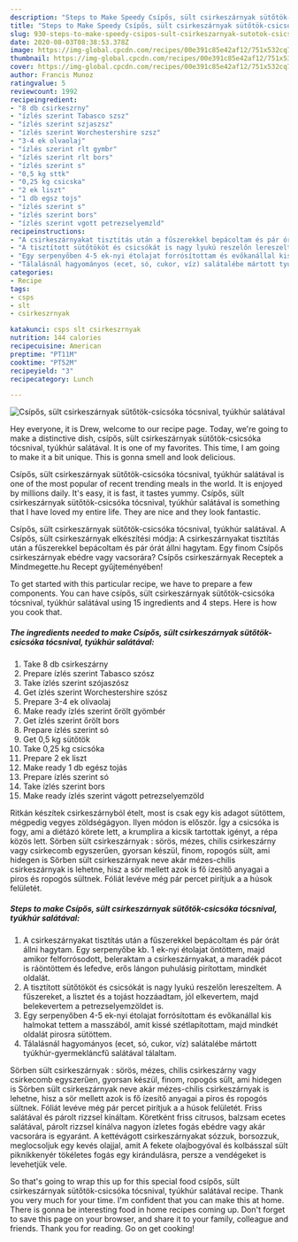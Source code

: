 ```yaml
---
description: "Steps to Make Speedy Csípős, sült csirkeszárnyak sütőtök-csicsóka tócsnival, tyúkhúr salátával"
title: "Steps to Make Speedy Csípős, sült csirkeszárnyak sütőtök-csicsóka tócsnival, tyúkhúr salátával"
slug: 930-steps-to-make-speedy-csipos-sult-csirkeszarnyak-sutotok-csicsoka-tocsnival-tyukhur-salataval
date: 2020-08-03T08:38:53.378Z
image: https://img-global.cpcdn.com/recipes/00e391c85e42af12/751x532cq70/csipos-sult-csirkeszarnyak-sutotok-csicsoka-tocsnival-tyukhur-salataval-recept-foto.jpg
thumbnail: https://img-global.cpcdn.com/recipes/00e391c85e42af12/751x532cq70/csipos-sult-csirkeszarnyak-sutotok-csicsoka-tocsnival-tyukhur-salataval-recept-foto.jpg
cover: https://img-global.cpcdn.com/recipes/00e391c85e42af12/751x532cq70/csipos-sult-csirkeszarnyak-sutotok-csicsoka-tocsnival-tyukhur-salataval-recept-foto.jpg
author: Francis Munoz
ratingvalue: 5
reviewcount: 1992
recipeingredient:
- "8 db csirkeszrny"
- "ízlés szerint Tabasco szsz"
- "ízlés szerint szjaszsz"
- "ízlés szerint Worchestershire szsz"
- "3-4 ek olvaolaj"
- "ízlés szerint rlt gymbr"
- "ízlés szerint rlt bors"
- "ízlés szerint s"
- "0,5 kg sttk"
- "0,25 kg csicska"
- "2 ek liszt"
- "1 db egsz tojs"
- "ízlés szerint s"
- "ízlés szerint bors"
- "ízlés szerint vgott petrezselyemzld"
recipeinstructions:
- "A csirkeszárnyakat tisztítás után a fűszerekkel bepácoltam és pár órát állni hagytam. Egy serpenyőbe kb. 1 ek-nyi étolajat öntöttem, majd amikor felforrósodott, beleraktam a csirkeszárnyakat, a maradék pácot is ráöntöttem és lefedve, erős lángon puhulásig pirítottam, mindkét oldalát."
- "A tisztított sütőtököt és csicsókát is nagy lyukú reszelőn lereszeltem. A fűszereket, a lisztet és a tojást hozzáadtam, jól elkevertem, majd belekevertem a petrezselyemzöldet is."
- "Egy serpenyőben 4-5 ek-nyi étolajat forrósítottam és evőkanállal kis halmokat tettem a masszából, amit kissé szétlapítottam, majd mindkét oldalát pirosra sütöttem."
- "Tálalásnál hagyományos (ecet, só, cukor, víz) salátalébe mártott tyúkhúr-gyermekláncfű salátával tálaltam."
categories:
- Recipe
tags:
- csps
- slt
- csirkeszrnyak

katakunci: csps slt csirkeszrnyak 
nutrition: 144 calories
recipecuisine: American
preptime: "PT11M"
cooktime: "PT52M"
recipeyield: "3"
recipecategory: Lunch

---
```



![Csípős, sült csirkeszárnyak sütőtök-csicsóka tócsnival, tyúkhúr salátával](https://img-global.cpcdn.com/recipes/00e391c85e42af12/751x532cq70/csipos-sult-csirkeszarnyak-sutotok-csicsoka-tocsnival-tyukhur-salataval-recept-foto.jpg)

Hey everyone, it is Drew, welcome to our recipe page. Today, we're going to make a distinctive dish, csípős, sült csirkeszárnyak sütőtök-csicsóka tócsnival, tyúkhúr salátával. It is one of my favorites. This time, I am going to make it a bit unique. This is gonna smell and look delicious.

Csípős, sült csirkeszárnyak sütőtök-csicsóka tócsnival, tyúkhúr salátával is one of the most popular of recent trending meals in the world. It is enjoyed by millions daily. It's easy, it is fast, it tastes yummy. Csípős, sült csirkeszárnyak sütőtök-csicsóka tócsnival, tyúkhúr salátával is something that I have loved my entire life. They are nice and they look fantastic.

Csípős, sült csirkeszárnyak sütőtök-csicsóka tócsnival, tyúkhúr salátával. A Csípős, sült csirkeszárnyak elkészítési módja: A csirkeszárnyakat tisztítás után a fűszerekkel bepácoltam és pár órát állni hagytam. Egy finom Csípős csirkeszárnyak ebédre vagy vacsorára? Csípős csirkeszárnyak Receptek a Mindmegette.hu Recept gyűjteményében!


To get started with this particular recipe, we have to prepare a few components. You can have csípős, sült csirkeszárnyak sütőtök-csicsóka tócsnival, tyúkhúr salátával using 15 ingredients and 4 steps. Here is how you cook that.

<!--inarticleads1-->

##### The ingredients needed to make Csípős, sült csirkeszárnyak sütőtök-csicsóka tócsnival, tyúkhúr salátával:

1. Take 8 db csirkeszárny
1. Prepare ízlés szerint Tabasco szósz
1. Take ízlés szerint szójaszósz
1. Get ízlés szerint Worchestershire szósz
1. Prepare 3-4 ek olívaolaj
1. Make ready ízlés szerint őrölt gyömbér
1. Get ízlés szerint őrölt bors
1. Prepare ízlés szerint só
1. Get 0,5 kg sütőtök
1. Take 0,25 kg csicsóka
1. Prepare 2 ek liszt
1. Make ready 1 db egész tojás
1. Prepare ízlés szerint só
1. Take ízlés szerint bors
1. Make ready ízlés szerint vágott petrezselyemzöld


Ritkán készítek csirkeszárnyból ételt, most is csak egy kis adagot sütöttem, mégpedig vegyes zöldségágyon. Ilyen módon is először. Így a csicsóka is fogy, ami a diétázó körete lett, a krumplira a kicsik tartottak igényt, a répa közös lett. Sörben sült csirkeszárnyak : sörös, mézes, chilis csirkeszárny vagy csirkecomb egyszerűen, gyorsan készül, finom, ropogós sült, ami hidegen is Sörben sült csirkeszárnyak neve akár mézes-chilis csirkeszárnyak is lehetne, hisz a sör mellett azok is fő ízesítő anyagai a piros és ropogós sültnek. Fóliát levéve még pár percet pirítjuk a a húsok felületét. 

<!--inarticleads2-->

##### Steps to make Csípős, sült csirkeszárnyak sütőtök-csicsóka tócsnival, tyúkhúr salátával:

1. A csirkeszárnyakat tisztítás után a fűszerekkel bepácoltam és pár órát állni hagytam. Egy serpenyőbe kb. 1 ek-nyi étolajat öntöttem, majd amikor felforrósodott, beleraktam a csirkeszárnyakat, a maradék pácot is ráöntöttem és lefedve, erős lángon puhulásig pirítottam, mindkét oldalát.
1. A tisztított sütőtököt és csicsókát is nagy lyukú reszelőn lereszeltem. A fűszereket, a lisztet és a tojást hozzáadtam, jól elkevertem, majd belekevertem a petrezselyemzöldet is.
1. Egy serpenyőben 4-5 ek-nyi étolajat forrósítottam és evőkanállal kis halmokat tettem a masszából, amit kissé szétlapítottam, majd mindkét oldalát pirosra sütöttem.
1. Tálalásnál hagyományos (ecet, só, cukor, víz) salátalébe mártott tyúkhúr-gyermekláncfű salátával tálaltam.


Sörben sült csirkeszárnyak : sörös, mézes, chilis csirkeszárny vagy csirkecomb egyszerűen, gyorsan készül, finom, ropogós sült, ami hidegen is Sörben sült csirkeszárnyak neve akár mézes-chilis csirkeszárnyak is lehetne, hisz a sör mellett azok is fő ízesítő anyagai a piros és ropogós sültnek. Fóliát levéve még pár percet pirítjuk a a húsok felületét. Friss salátával és párolt rizzsel kínáltam. Köretként friss citrusos, balzsam ecetes salátával, párolt rizzsel kínálva nagyon ízletes fogás ebédre vagy akár vacsorára is egyaránt. A kettévágott csirkeszárnyakat sózzuk, borsozzuk, meglocsoljuk egy kevés olajjal, amit A fekete olajbogyóval és kolbásszal sült piknikkenyér tökéletes fogás egy kirándulásra, persze a vendégeket is levehetjük vele. 

So that's going to wrap this up for this special food csípős, sült csirkeszárnyak sütőtök-csicsóka tócsnival, tyúkhúr salátával recipe. Thank you very much for your time. I'm confident that you can make this at home. There is gonna be interesting food in home recipes coming up. Don't forget to save this page on your browser, and share it to your family, colleague and friends. Thank you for reading. Go on get cooking!
